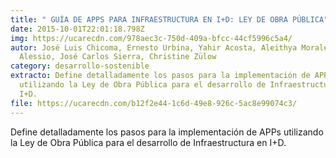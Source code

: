 ```yaml
---
title: " GUÍA DE APPS PARA INFRAESTRUCTURA EN I+D: LEY DE OBRA PÚBLICA"
date: 2015-10-01T22:01:18.798Z
img: https://ucarecdn.com/978aec3c-750d-409a-bfcc-44cf5996c5a4/
autor: José Luis Chicoma, Ernesto Urbina, Yahir Acosta, Aleithya Morales, Sofia
  Alessio, José Carlos Sierra, Christine Zülow
category: desarrollo-sostenible
extracto: Define detalladamente los pasos para la implementación de APPs
  utilizando la Ley de Obra Pública para el desarrollo de Infraestructura en
  I+D.
file: https://ucarecdn.com/b12f2e44-1c6d-49e8-926c-5ac8e99074c3/
---
```

<!--StartFragment-->

Define detalladamente los pasos para la implementación de APPs utilizando la Ley de Obra Pública para el desarrollo de Infraestructura en I+D.

<!--EndFragment-->